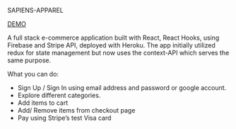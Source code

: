 SAPIENS-APPAREL

[DEMO](https://namale-apparel.herokuapp.com/)

A full stack e-commerce application built with React, React Hooks, using Firebase and Stripe API, deployed with Heroku.
The app initially utilized redux for state management but now uses the context-API which serves the same purpose.

What you can do:

* Sign Up / Sign In using email address and password or google account.
* Explore different categories.
* Add items to cart
* Add/ Remove items from checkout page
* Pay using Stripe’s test Visa card
